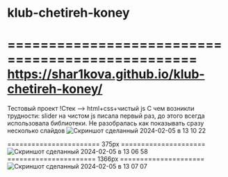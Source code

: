 # klub-chetireh-koney
=================================================
 https://shar1kova.github.io/klub-chetireh-koney/
=================================================
Тестовый проект
!Стек --> html+css+чистый js
С чем возникли трудности:
slider на чистом js писала первый раз, до этого всегда использовала библиотеки. Не разобралась как показывать сразу несколько слайдов
![Скриншот сделанный 2024-02-05 в 13 10 22](https://github.com/shar1kova/klub-chetireh-koney/assets/132005538/6305d52c-1c65-4f12-91d4-6e7d76a3dcb8)


======================= 375px =====================
![Скриншот сделанный 2024-02-05 в 13 06 58](https://github.com/shar1kova/klub-chetireh-koney/assets/132005538/c7a0b499-c52a-4e7b-9267-121b92c0eae6)
====================== 1366px =====================
![Скриншот сделанный 2024-02-05 в 13 07 07](https://github.com/shar1kova/klub-chetireh-koney/assets/132005538/56ebea77-837d-4f96-940c-a68fe6a0bf2c)
